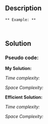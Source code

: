 # 


## Description



```
** Example: **



```

## Solution

### Pseudo code:

**My Solution:**

_Time complexity:_  

_Space Complexity:_ 

**Efficient Solution:**

_Time complexity:_  

_Space Complexity:_ 